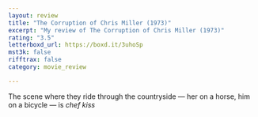 ```yaml
---
layout: review
title: "The Corruption of Chris Miller (1973)"
excerpt: "My review of The Corruption of Chris Miller (1973)"
rating: "3.5"
letterboxd_url: https://boxd.it/3uhoSp
mst3k: false
rifftrax: false
category: movie_review

---
```


The scene where they ride through the countryside — her on a horse, him on a bicycle — is *chef kiss*
